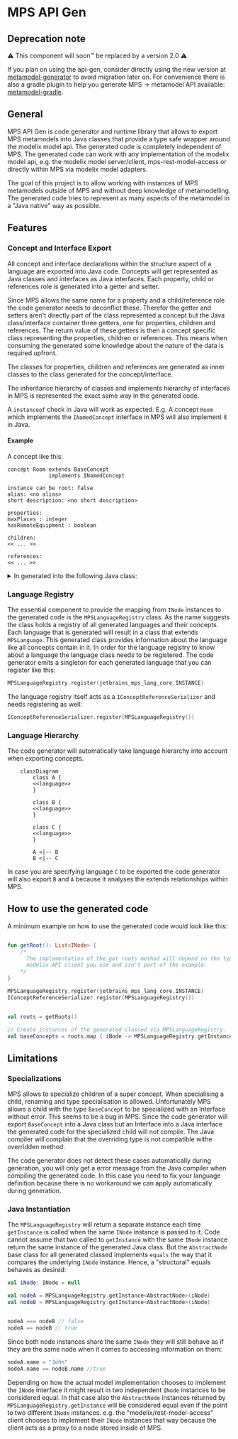 # MPS API Gen

## Deprecation note

⚠ This component will soon™ be replaced by a version 2.0 ⚠

If you plan on using the api-gen, consider directly using the new version at
[metamodel-generator](https://github.com/modelix/modelix.core/tree/main/metamodel-generator) to avoid migration later on.
For convenience there is also a gradle plugin to help you generate MPS -> metamodel API available: [metamodel-gradle](https://github.com/modelix/modelix.core/tree/main/metamodel-gradle).



## General

MPS API Gen is code generator and runtime library that allows to export MPS metamodels into Java classes that provide a
type safe wrapper around the modelix model api. The generated code is completely independent of MPS. The generated code
can work with any implementation of the modelix model api, e.g. the modelix model server/client, mps-rest-model-access
or
directly within MPS via modelix model adapters.

The goal of this project is to allow working with instances of MPS metamodels outside of MPS and without deep knowledge
of
metamodelling. The generated code tries to represent as many aspects of the metamodel in a "Java native" way as
possible.

## Features

### Concept and Interface Export

All concept and interface declarations within the structure aspect of a language are exported into Java code.
Concepts will get represented as Java classes and interfaces as Java interfaces. Each property, child or references role
is generated into a getter and setter.

Since MPS allows the same name for a property and a child/reference role the code generator needs to deconflict these.
Therefor the getter and setters aren't directly part of the class represented a concept but the Java class/interface
container three getters, one for properties, children and references. The return value of these getters is then a
concept
specific class representing the properties, children or references. This means when consuming the generated some
knowledge
about the nature of the data is required upfront.

The classes for properties, children and references are generated as inner classes to the class generated for
the concept/interface.

The inheritance hierarchy of classes and implements hierarchy of interfaces in MPS is represented the exact same way in
the generated code.

A `instanceof` check in Java will work as expected. E.g. A concept `Room` which implements the `INamedConcept` interface
in MPS will also implement it in Java.

#### Example

A concept like this:

```
concept Room extends BaseConcept
             implements INamedConcept

instance can be root: false
alias: <no alias>
short description: <no short description>

properties:
maxPlaces : integer
hasRemoteEquipment : boolean

children:
<< ... >>

references:
<< ... >>
```

<details>
<summary>
In generated into the following Java class:
</summary>

```java
package University.Schedule.structure;

/*Generated by MPS */

import jetbrains.mps.lang.core.structure.BaseConcept;
import jetbrains.mps.lang.core.structure.INamedConcept;
import org.modelix.mps.apigen.runtime.INodeHolder;
import org.jetbrains.annotations.NotNull;
import org.modelix.model.api.INode;
import org.jetbrains.annotations.Nullable;

/**
 * Generated for http://127.0.0.1:63320/node?ref=r%3Adfa26643-4653-44bc-9dfe-5a6581bcd381%28University.Schedule.structure%29%2F4128798754188010580
 */
public class Room extends BaseConcept implements INamedConcept {

    public class Properties extends BaseConcept.Properties implements INodeHolder, INamedConcept.Properties {

        @NotNull
        @Override
        public INode getINode() {
            return Room.this.getINode();
        }

        @Nullable
        public Integer getMaxPlaces() {
            String propertyValue = getINode().getPropertyValue("maxPlaces");
            if (propertyValue != null && !(propertyValue.isEmpty())) {
                return Integer.parseInt(propertyValue);
            }
            return null;
        }

        @Nullable
        public Integer setMaxPlaces(Integer value) {
            if (value != null) {
                getINode().setPropertyValue("maxPlaces", Integer.toString(value));
            } else {
                getINode().setPropertyValue("maxPlaces", null);
            }
            return value;
        }

        @Nullable
        public Boolean getHasRemoteEquipment() {
            String propertyValue = getINode().getPropertyValue("hasRemoteEquipment");
            if (propertyValue != null && !(propertyValue.isEmpty())) {
                return Boolean.parseBoolean(propertyValue);
            }
            return null;
        }

        @Nullable
        public Boolean setHasRemoteEquipment(@Nullable Boolean value) {
            if (value != null) {
                getINode().setPropertyValue("hasRemoteEquipment", Boolean.toString(value));
            } else {
                getINode().setPropertyValue("hasRemoteEquipment", null);
            }
            return value;
        }
    }

    public class Children extends BaseConcept.Children implements INodeHolder, INamedConcept.Children {

        @NotNull
        @Override
        public INode getINode() {
            return Room.this.getINode();
        }
    }

    public class References extends BaseConcept.References implements INodeHolder, INamedConcept.References {

        @NotNull
        @Override
        public INode getINode() {
            return Room.this.getINode();
        }


    }

    private final Properties properties;
    private final Children children;
    private final References references;

    public Room(INode node) {
        super(node);
        this.properties = new Properties();
        this.children = new Children();
        this.references = new References();
    }

    public Properties getProperties() {
        return this.properties;
    }

    public Children getChildren() {
        return this.children;
    }

    public References getReferences() {
        return this.references;
    }
}

```

</details>

### Language Registry

The essential component to provide the mapping from `INode` instances to the generated code is the `MPSLanguageRegistry`
class. As the name suggests the class holds a registry of all generated languages and their concepts. Each language that
is generated will result in a class that extends `MPSLanguage`. This generated class provides information about the
language
like all concepts contain in it. In order for the language registry to know about a language the language class
needs to be registered. The code generator emits a singleton for each generated language that you can register like
this:

```kotlin
MPSLanguageRegistry.register(jetbrains_mps_lang_core.INSTANCE)
```

The language registry itself acts as a `IConceptReferenceSerializer` and needs registering as well:

```kotlin
IConceptReferenceSerializer.register(MPSLanguageRegistry())
```

### Language Hierarchy

The code generator will automatically take language hierarchy into account when exporting concepts.

```mermaid
    classDiagram
        class A {
        <<language>>
        }

        class B {
        <<language>>
        }

        class C {
        <<language>>
        }

        A <|-- B
        B <|-- C

```

In case you are specifying language `C` to be exported the code generator will also export `B` and `A` because it
analyses
the extends relationships within MPS.

## How to use the generated code

A minimum example on how to use the generated code would look like this:

```kotlin

fun getRoot(): List<INode> {
    /*
      The implementation of the get roots method will depend on the type of
      modelix API client you use and isn't part of the example.
    */
}

MPSLanguageRegistry.register(jetbrains_mps_lang_core.INSTANCE)
IConceptReferenceSerializer.register(MPSLanguageRegistry())


val roots = getRoots()

// Create instances of the generated classed via MPSLanguageRegistry.
val baseConcepts = roots.map { iNode -> MPSLanguageRegistry.getInstance<BaseConcept>(iNode) }

```

## Limitations

### Specializations

MPS allows to specialize children of a super concept. When specialising a child, renaming and type specialisation is
allowed.
Unfortunately MPS allows a child with the type `BaseConcept` to be specialized with an Interface without error. This
seems
to be a bug in MPS. Since the code generator will export `BaseConcept` into a Java class but an Interface into a Java
interface the generated code for the specialized child will not compile. The Java compiler will complain that the
overriding
type is not compatible withe overridden method.

The code generator does not detect these cases automatically during generation, you will only get a error message
from the Java compiler when compiling the generated code. In this case you need to fix your language definition because
there is no workaround we can apply automatically during generation.

### Java Instantiation

The `MPSLanguageRegistry` will return a separate instance each time `getInstance` is called when the same `INode`
instance
is passed to it. Code cannot assume that two called to `getInstance` with the same `INode` instance return the same
instance
of the generated Java class. But the `AbstractNode` base class for all generated classed implements `equals` the way
that it compares the underlying `INode` instance. Hence, a "structural" equals behaves as desired:

```kotlin
val iNode: INode = null

val nodeA = MPSLanguageRegistry.getInstance<AbstractNode>(iNode)
val nodeB = MPSLanguageRegistry.getInstance<AbstractNode>(iNode)


nodeA === nodeB // false
nodeA == nodeB // true

```

Since both node instances share the same `INode` they will still behave as if they are the same node when it comes to
accessing information on them:

```kotlin
nodeA.name = "John"
nodeA.name == nodeB.name //true
```

Depending on how the actual model implementation chooses to implement the `INode` interface it might result in two
independent
`INode` instances to be considered equal. In that case also the `AbstractNode` instances returned
by `MPSLanguageRegistry.getInstance`
will be considered equal even if the point to two different `INode` instances. e.g. the "modelix/rest-model-access"
client
chooses to implement their `INode` instances that way because the client acts as a proxy to a node stored inside of MPS.


